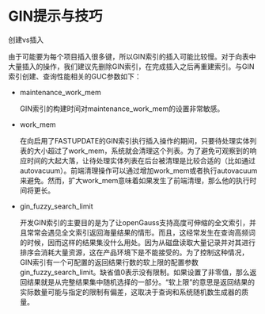 # GIN提示与技巧<a name="ZH-CN_TOPIC_0289900456"></a>

创建vs插入

由于可能要为每个项目插入很多键，所以GIN索引的插入可能比较慢。对于向表中大量插入的操作，我们建议先删除GIN索引，在完成插入之后再重建索引。与GIN索引创建、查询性能相关的GUC参数如下：

-   maintenance\_work\_mem

    GIN索引的构建时间对maintenance\_work\_mem的设置非常敏感。

-   work\_mem

    在向启用了FASTUPDATE的GIN索引执行插入操作的期间，只要待处理实体列表的大小超过了work\_mem，系统就会清理这个列表。为了避免可观察到的响应时间的大起大落，让待处理实体列表在后台被清理是比较合适的（比如通过autovacuum）。前端清理操作可以通过增加work\_mem或者执行autovacuum来避免。然而，扩大work\_mem意味着如果发生了前端清理，那么他的执行时间将更长。

-   gin\_fuzzy\_search\_limit

    开发GIN索引的主要目的是为了让openGauss支持高度可伸缩的全文索引，并且常常会遇见全文索引返回海量结果的情形。而且，这经常发生在查询高频词的时候，因而这样的结果集没什么用处。因为从磁盘读取大量记录并对其进行排序会消耗大量资源，这在产品环境下是不能接受的。为了控制这种情况，GIN索引有一个可配置的返回结果行数的软上限的配置参数gin\_fuzzy\_search\_limit。缺省值0表示没有限制。如果设置了非零值，那么返回结果就是从完整结果集中随机选择的一部分。“软上限”的意思是返回结果的实际数量可能与指定的限制有偏差，这取决于查询和系统随机数生成器的质量。
